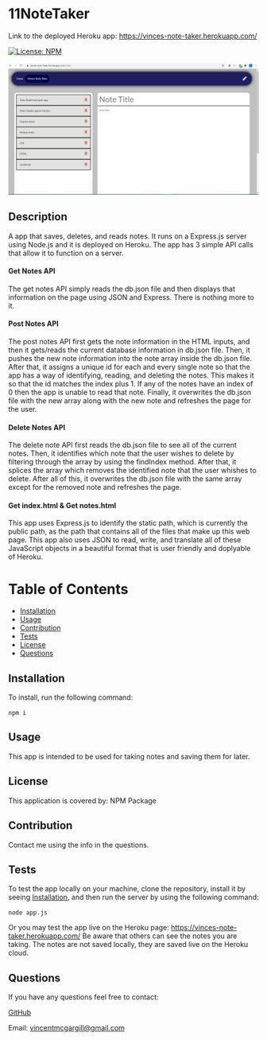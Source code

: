 # 11NoteTaker

Link to the deployed Heroku app: https://vinces-note-taker.herokuapp.com/

[![License: NPM](https://img.shields.io/badge/License-NPM%20Package-green.svg)](https://www.npmjs.com/)

![Vince's Note Taker](./11NoteTakergif.gif)
 
 ## Description 
A app that saves, deletes, and reads notes. It runs on a Express.js server using Node.js and it is deployed on Heroku.
The app has 3 simple API calls that allow it to function on a server.

#### Get Notes API
The get notes API simply reads the db.json file and then displays that information on the page using JSON and Express. There is nothing more to it.

#### Post Notes API
The post notes API first gets the note information in the HTML inputs, and then it gets/reads the current database information in db.json file. Then, it pushes the new note information into the note array inside the db.json file. After that, it assigns a unique id for each and every single note so that the app has a way of identifying, reading, and deleting the notes. This makes it so that the id matches the index plus 1. If any of the notes have an index of 0 then the app is unable to read that note. Finally, it overwrites the db.json file with the new array along with the new note and refreshes the page for the user.

#### Delete Notes API
The delete note API first reads the db.json file to see all of the current notes. Then, it identifies which note that the user wishes to delete by filtering through the array by using the findIndex method. After that, it splices the array which removes the identified note that the user whishes to delete. After all of this, it overwrites the db.json file with the same array except for the removed note and refreshes the page.

#### Get index.html & Get notes.html
This app uses Express.js to identify the static path, which is currently the public path, as the path that contains all of the files that make up this web page. This app also uses JSON to read, write, and translate all of these JavaScript objects in a beautiful format that is user friendly and doplyable of Heroku.
 
# Table of Contents 
- [Installation](#installation) 
- [Usage](#usage) 
- [Contribution](#contribution) 
- [Tests](#tests) 
- [License](#license) 
- [Questions](#questions) 

## Installation 
To install, run the following command:
```
npm i
```

## Usage
This app is intended to be used for taking notes and saving them for later.

## License 
This application is covered by: NPM Package
 
## Contribution 
Contact me using the info in the questions.
 
## Tests 
To test the app locally on your machine, clone the repository, install it by seeing [Installation](#installation), and then run the server by using the following command:

```
node app.js
```

Or you may test the app live on the Heroku page:
https://vinces-note-taker.herokuapp.com/
Be aware that others can see the notes you are taking. The notes are not saved locally, they are saved live on the Heroku cloud.
 
## Questions 
If you have any questions feel free to contact: 
 
[GitHub](https://github.com/vmcgargill) 
 
Email: [vincentmcgargill@gmail.com](mailto:vincentmcgargill@gmail.com)